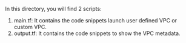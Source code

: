 In this directory, you will find 2 scripts:
1. main.tf: It contains the code snippets launch user defined VPC or custom VPC.
2. output.tf: It contains the code snippets to show the VPC metadata.
